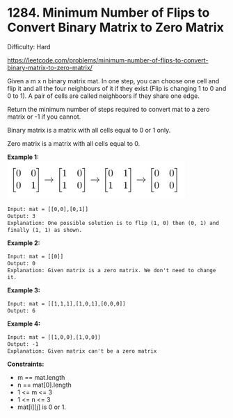 # 1284. Minimum Number of Flips to Convert Binary Matrix to Zero Matrix

Difficulty: Hard

https://leetcode.com/problems/minimum-number-of-flips-to-convert-binary-matrix-to-zero-matrix/

Given a m x n binary matrix mat. In one step, you can choose one cell and flip it and all the four neighbours of it if they exist (Flip is changing 1 to 0 and 0 to 1). A pair of cells are called neighboors if they share one edge.

Return the minimum number of steps required to convert mat to a zero matrix or -1 if you cannot.

Binary matrix is a matrix with all cells equal to 0 or 1 only.

Zero matrix is a matrix with all cells equal to 0.

**Example 1:**  
![ex1](ex1.png)
```
Input: mat = [[0,0],[0,1]]
Output: 3
Explanation: One possible solution is to flip (1, 0) then (0, 1) and finally (1, 1) as shown.
```

**Example 2:**
```
Input: mat = [[0]]
Output: 0
Explanation: Given matrix is a zero matrix. We don't need to change it.
```

**Example 3:**
```
Input: mat = [[1,1,1],[1,0,1],[0,0,0]]
Output: 6
```

**Example 4:**
```
Input: mat = [[1,0,0],[1,0,0]]
Output: -1
Explanation: Given matrix can't be a zero matrix
```

**Constraints:**

* m == mat.length
* n == mat[0].length
* 1 <= m <= 3
* 1 <= n <= 3
* mat[i][j] is 0 or 1.
